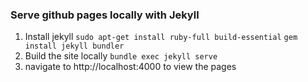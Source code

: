 ### Serve github pages locally with Jekyll

1. Install jekyll 
   `sudo apt-get install ruby-full build-essential`
   `gem install jekyll bundler`
2. Build the site locally
   `bundle exec jekyll serve`
3. navigate to http://localhost:4000 to view  the pages
